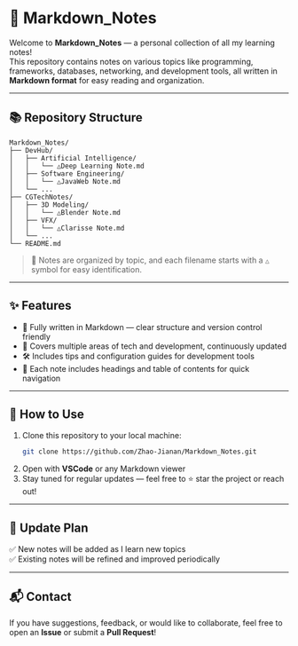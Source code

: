 # 📒 Markdown_Notes

Welcome to **Markdown_Notes** — a personal collection of all my learning notes!  
This repository contains notes on various topics like programming, frameworks, databases, networking, and development tools, all written in **Markdown format** for easy reading and organization.

---

## 📚 Repository Structure

```
Markdown_Notes/
├── DevHub/
│   ├── Artificial Intelligence/
│   │   └── △Deep Learning Note.md
│   ├── Software Engineering/
│   │   └── △JavaWeb Note.md
│   └── ...
├── CGTechNotes/
│   ├── 3D Modeling/
│   │   └── △Blender Note.md
│   ├── VFX/
│   │   └── △Clarisse Note.md
│   └── ...
└── README.md

```

> 📌 Notes are organized by topic, and each filename starts with a `△` symbol for easy identification.

---

## ✨ Features

- 📖 Fully written in Markdown — clear structure and version control friendly
- 📝 Covers multiple areas of tech and development, continuously updated
- 🛠️ Includes tips and configuration guides for development tools
- 📌 Each note includes headings and table of contents for quick navigation

---

## 📌 How to Use

1. Clone this repository to your local machine:
   ```bash
   git clone https://github.com/Zhao-Jianan/Markdown_Notes.git
   ```
2. Open with **VSCode** or any Markdown viewer  
3. Stay tuned for regular updates — feel free to ⭐ star the project or reach out!

---

## 📅 Update Plan

✅ New notes will be added as I learn new topics  
✅ Existing notes will be refined and improved periodically  

---

## 📬 Contact

If you have suggestions, feedback, or would like to collaborate, feel free to open an **Issue** or submit a **Pull Request**!
